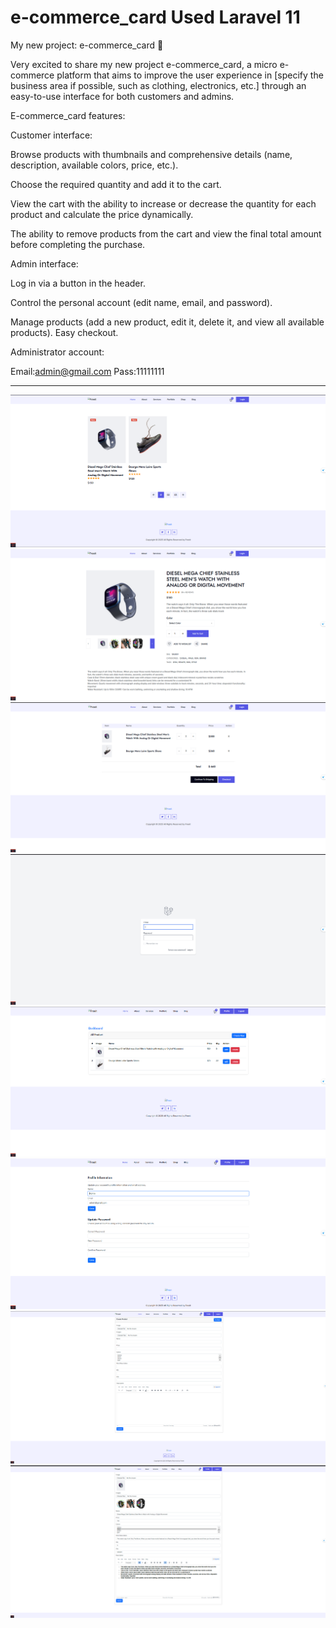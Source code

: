 # e-commerce_card Used Laravel 11  
 My new project: e-commerce_card 🛒

Very excited to share my new project e-commerce_card, a micro e-commerce platform that aims to improve the user experience in [specify the business area if possible, such as clothing, electronics, etc.] through an easy-to-use interface for both customers and admins.

E-commerce_card features:

Customer interface:

Browse products with thumbnails and comprehensive details (name, description, available colors, price, etc.).

Choose the required quantity and add it to the cart.

View the cart with the ability to increase or decrease the quantity for each product and calculate the price dynamically.

The ability to remove products from the cart and view the final total amount before completing the purchase.

Admin interface:

Log in via a button in the header.

Control the personal account (edit name, email, and password).

Manage products (add a new product, edit it, delete it, and view all available products).
Easy checkout.

Administrator account: 

Email:admin@gmail.com
Pass:11111111

*******************************************************************************************************************************************************************************************************************************************************************************
 ![image alt](https://github.com/Bashir666/e-commerce_card/blob/133c6fe709bb1cd5658302a6508c035ccc27844b/Screenshot%202025-02-05%20163509.png)
 ![image alt](https://github.com/Bashir666/e-commerce_card/blob/3b2cb8b3066dd493757211f194ea9c8b7be2e1e9/Screenshot%202025-02-05%20163540.png)
 ![image alt](https://github.com/Bashir666/e-commerce_card/blob/3b2cb8b3066dd493757211f194ea9c8b7be2e1e9/Screenshot%202025-02-05%20163614.png)
 ![image alt](https://github.com/Bashir666/e-commerce_card/blob/3b2cb8b3066dd493757211f194ea9c8b7be2e1e9/Screenshot%202025-02-05%20163635.png)
 ![image alt](https://github.com/Bashir666/e-commerce_card/blob/3b2cb8b3066dd493757211f194ea9c8b7be2e1e9/Screenshot%202025-02-05%20163656.png)
 ![image alt](https://github.com/Bashir666/e-commerce_card/blob/3b2cb8b3066dd493757211f194ea9c8b7be2e1e9/Screenshot%202025-02-05%20163725.png)
 ![image alt](https://github.com/Bashir666/e-commerce_card/blob/3b2cb8b3066dd493757211f194ea9c8b7be2e1e9/Screenshot%202025-02-05%20163800.png)
 ![image alt](https://github.com/Bashir666/e-commerce_card/blob/3b2cb8b3066dd493757211f194ea9c8b7be2e1e9/Screenshot%202025-02-05%20163824.png)

 
 
